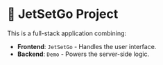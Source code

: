 # 🚀 JetSetGo Project

This is a full-stack application combining:
- **Frontend**: `JetSetGo` - Handles the user interface.
- **Backend**: `Demo` - Powers the server-side logic.



